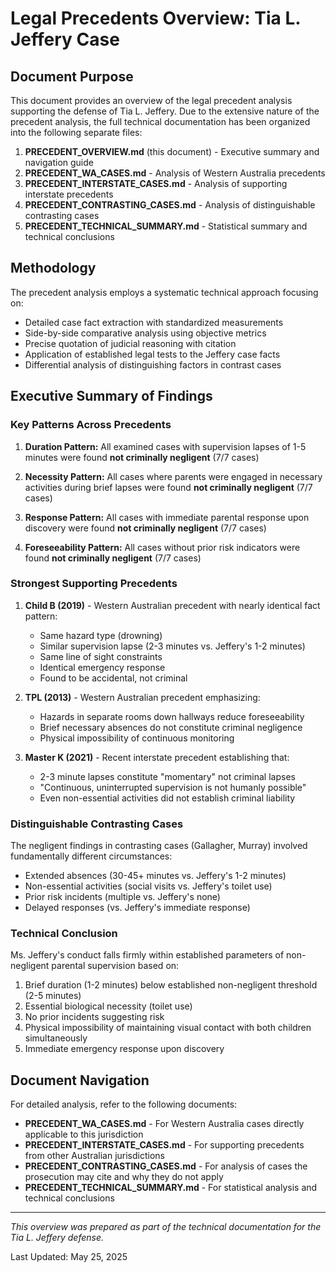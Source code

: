 # Legal Precedents Overview: Tia L. Jeffery Case

## Document Purpose

This document provides an overview of the legal precedent analysis supporting the defense of Tia L. Jeffery. Due to the extensive nature of the precedent analysis, the full technical documentation has been organized into the following separate files:

1. **PRECEDENT_OVERVIEW.md** (this document) - Executive summary and navigation guide
2. **PRECEDENT_WA_CASES.md** - Analysis of Western Australia precedents
3. **PRECEDENT_INTERSTATE_CASES.md** - Analysis of supporting interstate precedents
4. **PRECEDENT_CONTRASTING_CASES.md** - Analysis of distinguishable contrasting cases
5. **PRECEDENT_TECHNICAL_SUMMARY.md** - Statistical summary and technical conclusions

## Methodology

The precedent analysis employs a systematic technical approach focusing on:

- Detailed case fact extraction with standardized measurements
- Side-by-side comparative analysis using objective metrics
- Precise quotation of judicial reasoning with citation
- Application of established legal tests to the Jeffery case facts
- Differential analysis of distinguishing factors in contrast cases

## Executive Summary of Findings

### Key Patterns Across Precedents

1. **Duration Pattern:** All examined cases with supervision lapses of 1-5 minutes were found **not criminally negligent** (7/7 cases)

2. **Necessity Pattern:** All cases where parents were engaged in necessary activities during brief lapses were found **not criminally negligent** (7/7 cases)

3. **Response Pattern:** All cases with immediate parental response upon discovery were found **not criminally negligent** (7/7 cases)

4. **Foreseeability Pattern:** All cases without prior risk indicators were found **not criminally negligent** (7/7 cases)

### Strongest Supporting Precedents

1. **Child B (2019)** - Western Australian precedent with nearly identical fact pattern:
   - Same hazard type (drowning)
   - Similar supervision lapse (2-3 minutes vs. Jeffery's 1-2 minutes)
   - Same line of sight constraints
   - Identical emergency response
   - Found to be accidental, not criminal

2. **TPL (2013)** - Western Australian precedent emphasizing:
   - Hazards in separate rooms down hallways reduce foreseeability
   - Brief necessary absences do not constitute criminal negligence
   - Physical impossibility of continuous monitoring

3. **Master K (2021)** - Recent interstate precedent establishing that:
   - 2-3 minute lapses constitute "momentary" not criminal lapses
   - "Continuous, uninterrupted supervision is not humanly possible"
   - Even non-essential activities did not establish criminal liability

### Distinguishable Contrasting Cases

The negligent findings in contrasting cases (Gallagher, Murray) involved fundamentally different circumstances:

- Extended absences (30-45+ minutes vs. Jeffery's 1-2 minutes)
- Non-essential activities (social visits vs. Jeffery's toilet use)
- Prior risk incidents (multiple vs. Jeffery's none)
- Delayed responses (vs. Jeffery's immediate response)

### Technical Conclusion

Ms. Jeffery's conduct falls firmly within established parameters of non-negligent parental supervision based on:

1. Brief duration (1-2 minutes) below established non-negligent threshold (2-5 minutes)
2. Essential biological necessity (toilet use)
3. No prior incidents suggesting risk
4. Physical impossibility of maintaining visual contact with both children simultaneously
5. Immediate emergency response upon discovery

## Document Navigation

For detailed analysis, refer to the following documents:

- **PRECEDENT_WA_CASES.md** - For Western Australia cases directly applicable to this jurisdiction
- **PRECEDENT_INTERSTATE_CASES.md** - For supporting precedents from other Australian jurisdictions
- **PRECEDENT_CONTRASTING_CASES.md** - For analysis of cases the prosecution may cite and why they do not apply
- **PRECEDENT_TECHNICAL_SUMMARY.md** - For statistical analysis and technical conclusions

---

*This overview was prepared as part of the technical documentation for the Tia L. Jeffery defense.*

Last Updated: May 25, 2025

